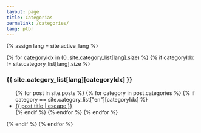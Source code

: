 ```yaml
---
layout: page
title: Categorias
permalink: /categories/
lang: ptbr
---
```


{% assign lang = site.active_lang %}


{% for categoryIdx in (0..site.category_list[lang].size) %}
{% if categoryIdx != site.category_list[lang].size %}
### {{ site.category_list[lang][categoryIdx] }}

<ul class="post-list">
{% for post in site.posts %}
{% for category in post.categories %}
{% if category == site.category_list["en"][categoryIdx] %}
    <li>
        <a class="post-link" href="{{ post.url | relative_url }}"> {{ post.title | escape }} </a>
    </li>
{% endif %}
{% endfor %}
{% endfor %}


</ul>
{% endif %}
{% endfor %}